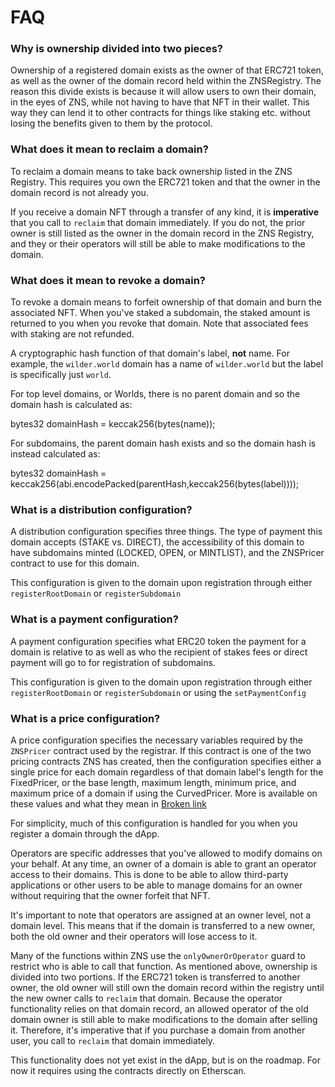 # FAQ

### Why is ownership divided into two pieces? <a href="#why-is-ownership-divided-into-two-pieces" id="why-is-ownership-divided-into-two-pieces"></a>

Ownership of a registered domain exists as the owner of that ERC721 token, as well as the owner of the domain record held within the ZNSRegistry. The reason this divide exists is because it will allow users to own their domain, in the eyes of ZNS, while not having to have that NFT in their wallet. This way they can lend it to other contracts for things like staking etc. without losing the benefits given to them by the protocol.

### What does it mean to reclaim a domain? <a href="#what-does-it-mean-to-reclaim-a-domain" id="what-does-it-mean-to-reclaim-a-domain"></a>

To reclaim a domain means to take back ownership listed in the ZNS Registry. This requires you own the ERC721 token and that the owner in the domain record is not already you.

If you receive a domain NFT through a transfer of any kind, it is **imperative** that you call to `reclaim` that domain immediately. If you do not, the prior owner is still listed as the owner in the domain record in the ZNS Registry, and they or their operators will still be able to make modifications to the domain.

### What does it mean to revoke a domain? <a href="#what-does-it-mean-to-revoke-a-domain" id="what-does-it-mean-to-revoke-a-domain"></a>

To revoke a domain means to forfeit ownership of that domain and burn the associated NFT. When you've staked a subdomain, the staked amount is returned to you when you revoke that domain. Note that associated fees with staking are not refunded.

A cryptographic hash function of that domain's label, **not** name. For example, the `wilder.world` domain has a name of `wilder.world` but the label is specifically just `world`.

For top level domains, or Worlds, there is no parent domain and so the domain hash is calculated as:

bytes32 domainHash = keccak256(bytes(name));

For subdomains, the parent domain hash exists and so the domain hash is instead calculated as:

bytes32 domainHash = keccak256(abi.encodePacked(parentHash,keccak256(bytes(label))));

### What is a distribution configuration? <a href="#what-is-a-distribution-configuration" id="what-is-a-distribution-configuration"></a>

A distribution configuration specifies three things. The type of payment this domain accepts (STAKE vs. DIRECT), the accessibility of this domain to have subdomains minted (LOCKED, OPEN, or MINTLIST), and the ZNSPricer contract to use for this domain.

This configuration is given to the domain upon registration through either `registerRootDomain` or `registerSubdomain`

### What is a payment configuration? <a href="#what-is-a-payment-configuration" id="what-is-a-payment-configuration"></a>

A payment configuration specifies what ERC20 token the payment for a domain is relative to as well as who the recipient of stakes fees or direct payment will go to for registration of subdomains.

This configuration is given to the domain upon registration through either `registerRootDomain` or `registerSubdomain` or using the `setPaymentConfig`

### What is a price configuration? <a href="#what-is-a-price-configuration" id="what-is-a-price-configuration"></a>

A price configuration specifies the necessary variables required by the `ZNSPricer` contract used by the registrar. If this contract is one of the two pricing contracts ZNS has created, then the configuration specifies either a single price for each domain regardless of that domain label's length for the FixedPricer, or the base length, maximum length, minimum price, and maximum price of a domain if using the CurvedPricer. More is available on these values and what they mean in [Broken link](broken-reference)​

For simplicity, much of this configuration is handled for you when you register a domain through the dApp.

Operators are specific addresses that you've allowed to modify domains on your behalf. At any time, an owner of a domain is able to grant an operator access to their domains. This is done to be able to allow third-party applications or other users to be able to manage domains for an owner without requiring that the owner forfeit that NFT.

It's important to note that operators are assigned at an owner level, not a domain level. This means that if the domain is transferred to a new owner, both the old owner and their operators will lose access to it.

Many of the functions within ZNS use the `onlyOwnerOrOperator` guard to restrict who is able to call that function. As mentioned above, ownership is divided into two portions. If the ERC721 token is transferred to another owner, the old owner will still own the domain record within the registry until the new owner calls to `reclaim` that domain. Because the operator functionality relies on that domain record, an allowed operator of the old domain owner is still able to make modifications to the domain after selling it. Therefore, it's imperative that if you purchase a domain from another user, you call to `reclaim` that domain immediately.

This functionality does not yet exist in the dApp, but is on the roadmap. For now it requires using the contracts directly on Etherscan.
